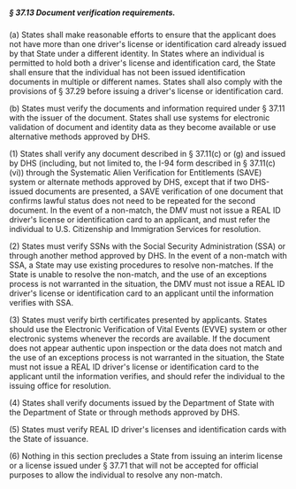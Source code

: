 ##### § 37.13 Document verification requirements. #####

(a) States shall make reasonable efforts to ensure that the applicant does not have more than one driver's license or identification card already issued by that State under a different identity. In States where an individual is permitted to hold both a driver's license and identification card, the State shall ensure that the individual has not been issued identification documents in multiple or different names. States shall also comply with the provisions of § 37.29 before issuing a driver's license or identification card.

(b) States must verify the documents and information required under § 37.11 with the issuer of the document. States shall use systems for electronic validation of document and identity data as they become available or use alternative methods approved by DHS.

(1) States shall verify any document described in § 37.11(c) or (g) and issued by DHS (including, but not limited to, the I-94 form described in § 37.11(c)(vi)) through the Systematic Alien Verification for Entitlements (SAVE) system or alternate methods approved by DHS, except that if two DHS-issued documents are presented, a SAVE verification of one document that confirms lawful status does not need to be repeated for the second document. In the event of a non-match, the DMV must not issue a REAL ID driver's license or identification card to an applicant, and must refer the individual to U.S. Citizenship and Immigration Services for resolution.

(2) States must verify SSNs with the Social Security Administration (SSA) or through another method approved by DHS. In the event of a non-match with SSA, a State may use existing procedures to resolve non-matches. If the State is unable to resolve the non-match, and the use of an exceptions process is not warranted in the situation, the DMV must not issue a REAL ID driver's license or identification card to an applicant until the information verifies with SSA.

(3) States must verify birth certificates presented by applicants. States should use the Electronic Verification of Vital Events (EVVE) system or other electronic systems whenever the records are available. If the document does not appear authentic upon inspection or the data does not match and the use of an exceptions process is not warranted in the situation, the State must not issue a REAL ID driver's license or identification card to the applicant until the information verifies, and should refer the individual to the issuing office for resolution.

(4) States shall verify documents issued by the Department of State with the Department of State or through methods approved by DHS.

(5) States must verify REAL ID driver's licenses and identification cards with the State of issuance.

(6) Nothing in this section precludes a State from issuing an interim license or a license issued under § 37.71 that will not be accepted for official purposes to allow the individual to resolve any non-match.